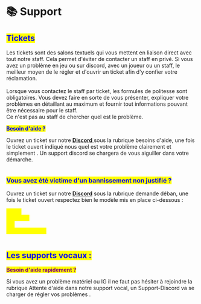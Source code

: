 # 📚 Support

## <mark style="color:blue;">**Tickets**</mark>  <a href="#bkmrk-les-tickets-3a" id="bkmrk-les-tickets-3a"></a>

Les tickets sont des salons textuels qui vous mettent en liaison direct avec tout notre staff. Cela permet d'éviter de contacter un staff en privé. Si vous avez un problème en jeu ou sur discord, avec un joueur ou un staff, le meilleur moyen de le régler et d'ouvrir un ticket afin d'y confier votre réclamation.\
\
Lorsque vous contactez le staff par ticket, les formules de politesse sont obligatoires. Vous devez faire en sorte de vous présenter, expliquer votre problèmes en détaillant au maximum et fournir tout informations pouvant être nécessaire pour le staff. \
Ce n'est pas au staff de chercher quel est le problème.

<mark style="color:blue;">**Besoin d'aide ?**</mark>&#x20;

Ouvrez un ticket sur notre [**Discord** ](https://discord.gg/meCfb4BTHd)sous la rubrique besoins d'aide, une fois le ticket ouvert indiqué nous quel est votre problème clairement et simplement . Un support discord se chargera de vous aiguiller dans votre démarche.

<figure><img src="../.gitbook/assets/Capture d&#x27;écran 2023-09-13 194741.png" alt=""><figcaption></figcaption></figure>

### <mark style="color:blue;">**Vous avez été victime d'un bannissement non justifié ?**</mark>

Ouvrez un ticket sur notre [**Discord**](https://discord.gg/meCfb4BTHd) sous la rubrique demande déban, une fois le ticket ouvert respectez bien le modèle  mis en place ci-dessous :&#x20;

<mark style="color:yellow;">**Nom :**</mark>\
<mark style="color:yellow;">**Prénom :**</mark>\
<mark style="color:yellow;">**ID :**</mark>\
<mark style="color:yellow;">**Screen du ban :**</mark>

<figure><img src="../.gitbook/assets/Capture d&#x27;écran 2023-09-13 194741.png" alt=""><figcaption></figcaption></figure>



## <mark style="color:blue;">**Les supports vocaux :**</mark>&#x20;

<mark style="color:purple;">**Besoin d'aide rapidement ?**</mark>

Si vous avez un problème matériel ou IG il ne faut pas hésiter à rejoindre la rubrique Attente d'aide dans notre support vocal, un Support-Discord va se charger de régler vos problèmes .&#x20;

<figure><img src="../.gitbook/assets/Capture d&#x27;écran 2023-09-13 194741.png" alt=""><figcaption></figcaption></figure>
